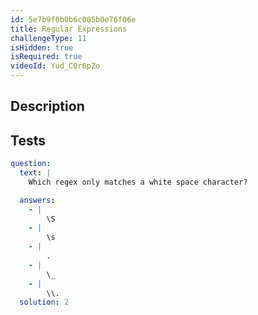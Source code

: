```yaml
---
id: 5e7b9f0b0b6c005b0e76f06e
title: Regular Expressions
challengeType: 11
isHidden: true
isRequired: true
videoId: Yud_COr6pZo
---
```


## Description
<section id='description'>

</section>

## Tests
<section id='tests'>

```yml
question:
  text: |
    Which regex only matches a white space character?

  answers:
    - |
        \S
    - |
        \s
    - |
        .
    - |
        \_
    - |
        \\.
  solution: 2
```

</section>
